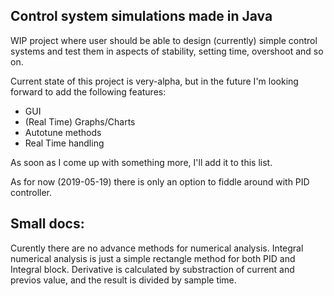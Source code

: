 Control system simulations made in Java
--------------------------
WIP project where user should be able to design (currently) simple control systems and test them in aspects of stability, setting time, overshoot and so on. 

Current state of this project is very-alpha, but in the future I'm looking forward to add the following features:
-  GUI
-  (Real Time) Graphs/Charts
-  Autotune methods
-  Real Time handling

As soon as I come up with something more, I'll add it to this list. 

As for now (2019-05-19) there is only an option to fiddle around with PID controller.

Small docs:
----
Curently there are no advance methods for numerical analysis.
Integral numerical analysis is just a simple rectangle method for both PID and Integral block.
Derivative is calculated by substraction of current and previos value, and the result is divided by sample time.
